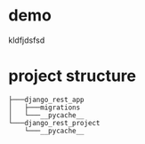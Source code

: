 # demo

kldfjdsfsd
# project structure
```
├───django_rest_app
│   ├───migrations
│   └───__pycache__
└───django_rest_project
    └───__pycache__

```
